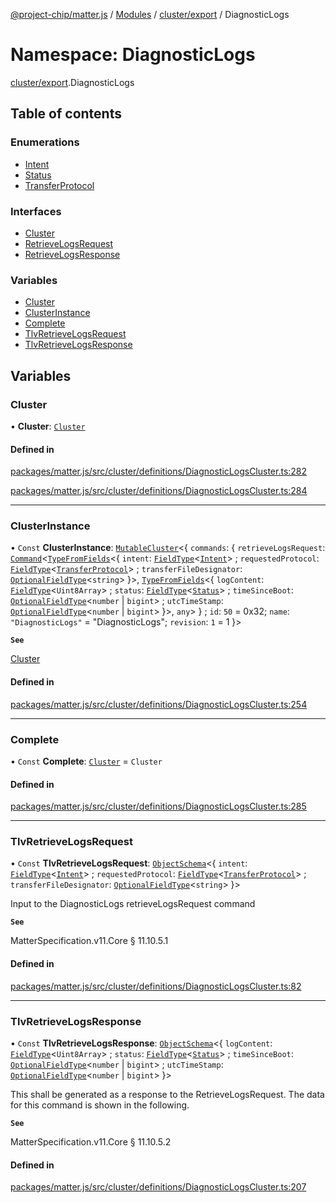 [@project-chip/matter.js](../README.md) / [Modules](../modules.md) / [cluster/export](cluster_export.md) / DiagnosticLogs

# Namespace: DiagnosticLogs

[cluster/export](cluster_export.md).DiagnosticLogs

## Table of contents

### Enumerations

- [Intent](../enums/cluster_export.DiagnosticLogs.Intent.md)
- [Status](../enums/cluster_export.DiagnosticLogs.Status.md)
- [TransferProtocol](../enums/cluster_export.DiagnosticLogs.TransferProtocol.md)

### Interfaces

- [Cluster](../interfaces/cluster_export.DiagnosticLogs.Cluster.md)
- [RetrieveLogsRequest](../interfaces/cluster_export.DiagnosticLogs.RetrieveLogsRequest.md)
- [RetrieveLogsResponse](../interfaces/cluster_export.DiagnosticLogs.RetrieveLogsResponse.md)

### Variables

- [Cluster](cluster_export.DiagnosticLogs.md#cluster)
- [ClusterInstance](cluster_export.DiagnosticLogs.md#clusterinstance)
- [Complete](cluster_export.DiagnosticLogs.md#complete)
- [TlvRetrieveLogsRequest](cluster_export.DiagnosticLogs.md#tlvretrievelogsrequest)
- [TlvRetrieveLogsResponse](cluster_export.DiagnosticLogs.md#tlvretrievelogsresponse)

## Variables

### Cluster

• **Cluster**: [`Cluster`](../interfaces/cluster_export.DiagnosticLogs.Cluster.md)

#### Defined in

[packages/matter.js/src/cluster/definitions/DiagnosticLogsCluster.ts:282](https://github.com/project-chip/matter.js/blob/0c058ae17fdba4c0b89b8b13c309011d51782299/packages/matter.js/src/cluster/definitions/DiagnosticLogsCluster.ts#L282)

[packages/matter.js/src/cluster/definitions/DiagnosticLogsCluster.ts:284](https://github.com/project-chip/matter.js/blob/0c058ae17fdba4c0b89b8b13c309011d51782299/packages/matter.js/src/cluster/definitions/DiagnosticLogsCluster.ts#L284)

___

### ClusterInstance

• `Const` **ClusterInstance**: [`MutableCluster`](../interfaces/cluster_export.MutableCluster-1.md)\<\{ `commands`: \{ `retrieveLogsRequest`: [`Command`](../interfaces/cluster_export.Command.md)\<[`TypeFromFields`](tlv_export.md#typefromfields)\<\{ `intent`: [`FieldType`](../interfaces/tlv_export.FieldType.md)\<[`Intent`](../enums/cluster_export.DiagnosticLogs.Intent.md)\> ; `requestedProtocol`: [`FieldType`](../interfaces/tlv_export.FieldType.md)\<[`TransferProtocol`](../enums/cluster_export.DiagnosticLogs.TransferProtocol.md)\> ; `transferFileDesignator`: [`OptionalFieldType`](../interfaces/tlv_export.OptionalFieldType.md)\<`string`\>  }\>, [`TypeFromFields`](tlv_export.md#typefromfields)\<\{ `logContent`: [`FieldType`](../interfaces/tlv_export.FieldType.md)\<`Uint8Array`\> ; `status`: [`FieldType`](../interfaces/tlv_export.FieldType.md)\<[`Status`](../enums/cluster_export.DiagnosticLogs.Status.md)\> ; `timeSinceBoot`: [`OptionalFieldType`](../interfaces/tlv_export.OptionalFieldType.md)\<`number` \| `bigint`\> ; `utcTimeStamp`: [`OptionalFieldType`](../interfaces/tlv_export.OptionalFieldType.md)\<`number` \| `bigint`\>  }\>, `any`\>  } ; `id`: ``50`` = 0x32; `name`: ``"DiagnosticLogs"`` = "DiagnosticLogs"; `revision`: ``1`` = 1 }\>

**`See`**

[Cluster](cluster_export.DiagnosticLogs.md#cluster)

#### Defined in

[packages/matter.js/src/cluster/definitions/DiagnosticLogsCluster.ts:254](https://github.com/project-chip/matter.js/blob/0c058ae17fdba4c0b89b8b13c309011d51782299/packages/matter.js/src/cluster/definitions/DiagnosticLogsCluster.ts#L254)

___

### Complete

• `Const` **Complete**: [`Cluster`](../interfaces/cluster_export.DiagnosticLogs.Cluster.md) = `Cluster`

#### Defined in

[packages/matter.js/src/cluster/definitions/DiagnosticLogsCluster.ts:285](https://github.com/project-chip/matter.js/blob/0c058ae17fdba4c0b89b8b13c309011d51782299/packages/matter.js/src/cluster/definitions/DiagnosticLogsCluster.ts#L285)

___

### TlvRetrieveLogsRequest

• `Const` **TlvRetrieveLogsRequest**: [`ObjectSchema`](../classes/tlv_export.ObjectSchema.md)\<\{ `intent`: [`FieldType`](../interfaces/tlv_export.FieldType.md)\<[`Intent`](../enums/cluster_export.DiagnosticLogs.Intent.md)\> ; `requestedProtocol`: [`FieldType`](../interfaces/tlv_export.FieldType.md)\<[`TransferProtocol`](../enums/cluster_export.DiagnosticLogs.TransferProtocol.md)\> ; `transferFileDesignator`: [`OptionalFieldType`](../interfaces/tlv_export.OptionalFieldType.md)\<`string`\>  }\>

Input to the DiagnosticLogs retrieveLogsRequest command

**`See`**

MatterSpecification.v11.Core § 11.10.5.1

#### Defined in

[packages/matter.js/src/cluster/definitions/DiagnosticLogsCluster.ts:82](https://github.com/project-chip/matter.js/blob/0c058ae17fdba4c0b89b8b13c309011d51782299/packages/matter.js/src/cluster/definitions/DiagnosticLogsCluster.ts#L82)

___

### TlvRetrieveLogsResponse

• `Const` **TlvRetrieveLogsResponse**: [`ObjectSchema`](../classes/tlv_export.ObjectSchema.md)\<\{ `logContent`: [`FieldType`](../interfaces/tlv_export.FieldType.md)\<`Uint8Array`\> ; `status`: [`FieldType`](../interfaces/tlv_export.FieldType.md)\<[`Status`](../enums/cluster_export.DiagnosticLogs.Status.md)\> ; `timeSinceBoot`: [`OptionalFieldType`](../interfaces/tlv_export.OptionalFieldType.md)\<`number` \| `bigint`\> ; `utcTimeStamp`: [`OptionalFieldType`](../interfaces/tlv_export.OptionalFieldType.md)\<`number` \| `bigint`\>  }\>

This shall be generated as a response to the RetrieveLogsRequest. The data for this command is shown in the
following.

**`See`**

MatterSpecification.v11.Core § 11.10.5.2

#### Defined in

[packages/matter.js/src/cluster/definitions/DiagnosticLogsCluster.ts:207](https://github.com/project-chip/matter.js/blob/0c058ae17fdba4c0b89b8b13c309011d51782299/packages/matter.js/src/cluster/definitions/DiagnosticLogsCluster.ts#L207)
